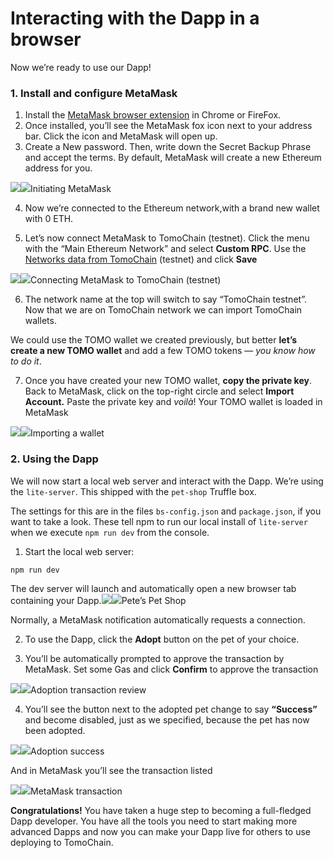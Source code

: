 # Interacting with the Dapp in a browser

Now we’re ready to use our Dapp!

### 1. Install and configure MetaMask <a id="4986"></a>

1. Install the [MetaMask browser extension](https://metamask.io/) in Chrome or FireFox.
2. Once installed, you’ll see the MetaMask fox icon next to your address bar. Click the icon and MetaMask will open up.
3. Create a New password. Then, write down the Secret Backup Phrase and accept the terms. By default, MetaMask will create a new Ethereum address for you.

![](https://miro.medium.com/max/60/1*tV2bQfZ2vVhvpOOwKY0Y5g.png?q=20)![](https://miro.medium.com/max/1828/1*tV2bQfZ2vVhvpOOwKY0Y5g.png)Initiating MetaMask

4. Now we’re connected to the Ethereum network,with a brand new wallet with 0 ETH.

5. Let’s now connect MetaMask to TomoChain \(testnet\). Click the menu with the “Main Ethereum Network” and select **Custom RPC**. Use the [Networks data from TomoChain](https://docs.tomochain.com/general/networks/) \(testnet\) and click **Save**

![](https://miro.medium.com/max/60/1*Dm4qhGJOjnolRwxX-VN94w.png?q=20)![](https://miro.medium.com/max/1424/1*Dm4qhGJOjnolRwxX-VN94w.png)Connecting MetaMask to TomoChain \(testnet\)

6. The network name at the top will switch to say “TomoChain testnet”. Now that we are on TomoChain network we can import TomoChain wallets.

We could use the TOMO wallet we created previously, but better **let’s create a new TOMO wallet** and add a few TOMO tokens — _you know how to do it_.

7. Once you have created your new TOMO wallet, **copy the private key**. Back to MetaMask, click on the top-right circle and select **Import Account.** Paste the private key and _voilà_! Your TOMO wallet is loaded in MetaMask

![](https://miro.medium.com/max/60/1*AjEHidU-h0Ae0CXTsQUJ5Q.png?q=20)![](https://miro.medium.com/max/1298/1*AjEHidU-h0Ae0CXTsQUJ5Q.png)Importing a wallet

### 2. Using the Dapp <a id="9432"></a>

We will now start a local web server and interact with the Dapp. We’re using the `lite-server`. This shipped with the `pet-shop` Truffle box.

The settings for this are in the files `bs-config.json` and `package.json`, if you want to take a look. These tell npm to run our local install of `lite-server` when we execute `npm run dev` from the console.

1. Start the local web server:

```text
npm run dev
```

The dev server will launch and automatically open a new browser tab containing your Dapp.![](https://miro.medium.com/max/60/1*gq766GpFC3UUCMoPW_3Isw.png?q=20)![](https://miro.medium.com/max/2204/1*gq766GpFC3UUCMoPW_3Isw.png)Pete’s Pet Shop

Normally, a MetaMask notification automatically requests a connection.

2. To use the Dapp, click the **Adopt** button on the pet of your choice.

3. You’ll be automatically prompted to approve the transaction by MetaMask. Set some Gas and click **Confirm** to approve the transaction

![](https://miro.medium.com/max/60/1*KNOJi0WwGoYF7jy_AQz43Q.png?q=20)![](https://miro.medium.com/max/1378/1*KNOJi0WwGoYF7jy_AQz43Q.png)Adoption transaction review

4. You’ll see the button next to the adopted pet change to say **“Success”** and become disabled, just as we specified, because the pet has now been adopted.

![](https://miro.medium.com/max/46/0*iwMICrpZrGfJiNSY.png?q=20)![](https://miro.medium.com/max/988/0*iwMICrpZrGfJiNSY.png)Adoption success

And in MetaMask you’ll see the transaction listed

![](https://miro.medium.com/max/44/1*iqZsMFlAA3NCkOO-xfEjiQ.png?q=20)![](https://miro.medium.com/max/746/1*iqZsMFlAA3NCkOO-xfEjiQ.png)MetaMask transaction

**Congratulations!** You have taken a huge step to becoming a full-fledged Dapp developer. You have all the tools you need to start making more advanced Dapps and now you can make your Dapp live for others to use deploying to TomoChain.

